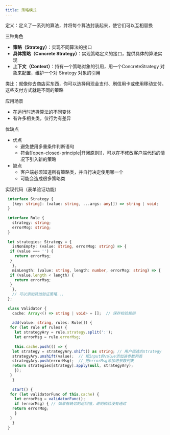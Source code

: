 ```yaml
---
title: 策略模式
---
```

定义：定义了一系列的算法，并将每个算法封装起来，使它们可以互相替换

三种角色

- **策略（Strategy）**：实现不同算法的接口
- **具体策略（Concrete Strategy）**：实现策略定义的接口，提供具体的算法实现
- **上下文（Context）**：持有一个策略对象的引用，用一个ConcreteStrategy 对象来配置，维护一个对 Strategy 对象的引用

类比：就像你去商店买东西，你可以选择用现金支付、刷信用卡或使用移动支付。这些支付方式就是不同的策略

应用场景

- 在运行时选择算法的不同变体
- 有许多相关类，仅行为有差异

优缺点

- 优点
    - 避免使用多重条件判断语句
    - 符合[[open-closed-principle|开闭原则]]，可以在不修改客户端代码的情况下引入新的策略
- 缺点
    - 客户端必须知道所有策略类，并自行决定使用哪一个
    - 可能会造成很多策略类

实现代码（表单验证功能）

```ts
 interface Strategy {
   [key: string]: (value: string, ...args: any[]) => string | void;
 }
 
 interface Rule {
   strategy: string;
   errorMsg: string;
 }
 
 let strategies: Strategy = {
   isNonEmpty: (value: string, errorMsg: string) => {
  if (value === '') {
    return errorMsg;
  }
   },
   minLength: (value: string, length: number, errorMsg: string) => {
  if (value.length < length) {
    return errorMsg;
  }
   },
   // 可以添加其他验证策略...
 };
 
 class Validator {
   cache: Array<() => string | void> = [];  // 保存校验规则
 
   add(value: string, rules: Rule[]) {
  for (let rule of rules) {
    let strategyAry = rule.strategy.split(':');
    let errorMsg = rule.errorMsg;
 
    this.cache.push(() => {
   let strategy = strategyAry.shift() as string; // 用户挑选的strategy
   strategyAry.unshift(value);  // 把input的value添加进参数列表
   strategyAry.push(errorMsg);  // 把errorMsg添加进参数列表
   return strategies[strategy].apply(null, strategyAry);
    });
  }
   }
 
   start() {
  for (let validatorFunc of this.cache) {
    let errorMsg = validatorFunc();
    if (errorMsg) { // 如果有确切的返回值，说明校验没有通过
   return errorMsg;
    }
  }
   }
 }
```
